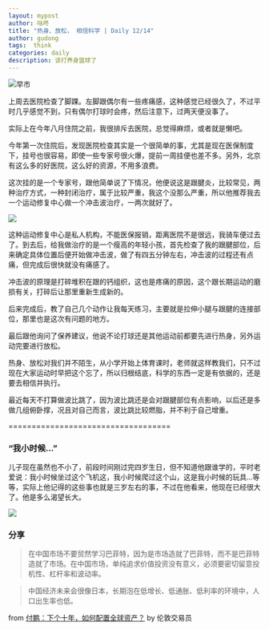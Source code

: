 ```yaml
---
layout: mypost
author: 咕咚
title: "热身、放松， 相信科学 | Daily 12/14"
author: gudong
tags:  think
categories: daily
description: 该打养身篮球了
---
```




![早市](https://wx1.sinaimg.cn/mw690/6fb50cedly1g9wfev9oqgj23k02o0hdw.jpg)

上周去医院检查了脚踝。左脚跟偶尔有一些疼痛感，这种感觉已经很久了，不过平时几乎感觉不到，只有偶尔打球时会疼，然后注意下，过两天便没事了。

实际上在今年八月住院之前，我很排斥去医院，总觉得麻烦，或者就是懒吧。

今年第一次住院后，发现医院检查其实是一个很简单的事，尤其是现在医保制度下，挂号也很容易，即使一些专家号很火爆，提前一周挂便也差不多。另外，北京有这么多的好医院，这么好的资源，不用多浪费。

这次挂的是一个专家号，跟他简单说了下情况，他便说这是跟腱炎，比较常见，两种治疗方式，一种封闭治疗，属于比较严重，我这个没那么严重，所以他推荐我去一个运动修复中心做一个冲击波治疗，一两次就好了。

![](https://wx1.sinaimg.cn/mw690/6fb50cedly1g9wfhd9ak7j23k02o0e85.jpg)

这种运动修复中心是私人机构，不能医保报销，距离医院不是很远，我骑车便过去了。到去后，给我做治疗的是一个瘦高的年轻小孩，首先检查了我的跟腱部位，后来确定具体位置后便开始做冲击波，做了有四五分钟左右，冲击波的过程还有点痛，但完成后很快就没有痛感了。

冲击波的原理是打碎堆积在跟的钙组织，这也是疼痛的原因，这个跟长期运动的磨损有关，打碎后让那里重新生成新的。

后来完成后，教了自己几个动作让我每天练习，主要就是拉伸小腿与跟腱的连接部位，那里也是这次有问题的地方。

最后跟他询问了保养建议，他说不论打球还是其他运动前都要先进行热身，另外运动完要进行放松。

热身、放松对我们并不陌生，从小学开始上体育课时，老师就这样教我们，只不过现在大家运动时早把这个忘了，所以归根结底，科学的东西一定是有依据的，还是要去相信并执行。

最近每天不打算做波比跳了，因为波比跳还是会对跟腱部位有点影响，以后还是多做几组俯卧撑，况且对自己而言，波比跳比较燃脂，并不利于自己增重。

===================================

### “我小时候…”
儿子现在虽然也不小了，前段时间刚过完四岁生日，但不知道他跟谁学的，平时老爱说：我小时候坐过这个飞机这，我小时候爬过这个山，这是我小时候的玩具…等等，实际上他记得的这些事也就是三岁左右的事，不过在他看来，他现在已经很大了。他是多么渴望长大。

![](https://timgsa.baidu.com/timg?image&quality=80&size=b9999_10000&sec=1576329533484&di=62d64a0b6fef5d57fe4088d7c0569e66&imgtype=0&src=http%3A%2F%2Fb-ssl.duitang.com%2Fuploads%2Fitem%2F201511%2F15%2F20151115201504_EP5Fw.jpeg)

### 分享

> 在中国市场不要贸然学习巴菲特，因为是市场造就了巴菲特，而不是巴菲特造就了市场。在中国市场，单纯追求价值投资没有意义，必须要密切留意投机性、杠杆率和波动率。

> 中国经济未来会很像日本，长期泡在低增长、低通胀、低利率的环境中，人口出生率也低。

from [付鹏：下个十年，如何配置全球资产？](https://mp.weixin.qq.com/s/iObCbOSnVjnlCUczNNg-GQ) by 伦敦交易员
